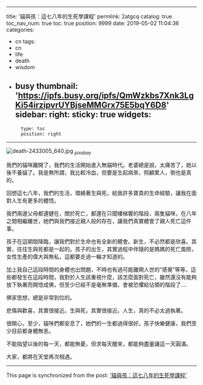 
---
title: '貓與孩：這七八年的生死學課程'
permlink: 2atgcq
catalog: true
toc_nav_num: true
toc: true
position: 9999
date: 2019-05-02 11:04:36
categories:
- cn
tags:
- cn
- life
- death
- wisdom
- busy
thumbnail: 'https://ipfs.busy.org/ipfs/QmWzkbs7Xnk3LgKi54irzipvrUYBjseMMGrx75E5bqY6D8'
sidebar:
    right:
        sticky: true
widgets:
    -
        type: toc
        position: right
---


![death-2433005_640.jpg](https://ipfs.busy.org/ipfs/QmWzkbs7Xnk3LgKi54irzipvrUYBjseMMGrx75E5bqY6D8)
<sub>*pixabay*</sub>

我們的貓咪離開了，我們的生活開始進入無貓時代。老婆總是說，太痛苦了，她以後不養貓了。我是無所謂，我比較冷血，但要是生起病來，照顧累人，倒也是真的。

回想這七八年，我們的生活，環繞著生與死，給我許多寶貴的生命經驗，讓我在面對人生有更多的體悟。

我們兩邊父母都還健在，關於死亡，都還在只聞樓梯響的階段，兩隻貓咪，在八年之間相繼離世，她們與我們接近親人般的存在，讓我們真實體會了親人死亡這件事。

孩子在這期間降臨，讓我們對於生命也有全新的體會。新生，不必然都是欣喜。其實，往往生與死都是一起的。孩子的出生，其實過程中伴隨的是媽媽的死亡風險，女性生產的偉大與無私，這都要走過一輪才知道的。

加上我自己這段時間的身體也出問題，不時也有過可能離開人世的“感覺”等等，這些都發生在這段時間，我對於人生該重視什麼，該怎麼面對死亡，雖然還沒有能夠放下執著而開悟成佛，但至少已經不是毫無準備，會被恐懼給佔領的階段了....

佛家思想，總是非常到位的。

悲傷與歡喜，其實很接近。生與死，其實很接近。人生，真的不必太過執著。

很開心，至少，貓咪們都安息了，她們的一生都過得很好。孩子快樂健康，我們至少目前都身體無恙。

不能指望以後的每一天，都能無憂，但求每天醒來，都能夠盡量讓這一天圓滿。

大家，都將在天堂再次相遇。

- - -

This page is synchronized from the post: ['貓與孩：這七八年的生死學課程'](https://steemit.com/@deanliu/2atgcq)
